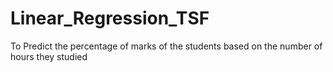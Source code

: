 # Linear_Regression_TSF
To Predict the percentage of marks of the students based on the number of hours they studied

